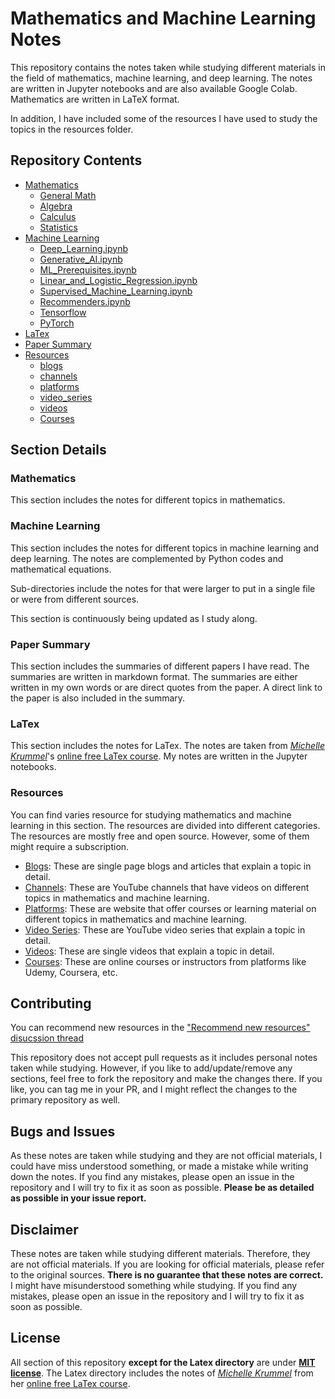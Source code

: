 # Mathematics and Machine Learning Notes

This repository contains the notes taken while studying different materials in the field of mathematics, machine learning, and deep learning. The notes are written in Jupyter notebooks and are also available Google Colab. Mathematics are written in LaTeX format.

In addition, I have included some of the resources I have used to study the topics in the resources folder.

## Repository Contents
* [Mathematics](./Math/)
    * [General Math](./Math/Math.ipynb)
    * [Algebra](./Math/Algebra.ipynb)
    * [Calculus](./Math/Calculus.ipynb)
    * [Statistics](./Math/Statistics.ipynb)
* [Machine Learning](./MachineLearning/)
    * [Deep_Learning.ipynb](./MachineLearning/Deep_Learning.ipynb)
    * [Generative_AI.ipynb](./MachineLearning/Generative_AI.ipynb)
    * [ML_Prerequisites.ipynb](./MachineLearning/ML_Prerequisites.ipynb)
    * [Linear_and_Logistic_Regression.ipynb](./MachineLearning/Linear_and_Logistic_Regression.ipynb)
    * [Supervised_Machine_Learning.ipynb](./MachineLearning/Supervised_Machine_Learning.ipynb)
    * [Recommenders.ipynb](./MachineLearning/Recommenders.ipynb)
    * [Tensorflow](./MachineLearning/Tensorflow)
    * [PyTorch](./MachineLearning/PyTorch)
* [LaTex](./LaTeX/)
* [Paper Summary](./PaperSummary/PaperSummaries.md)
* [Resources](./resources/)
    * [blogs](./resources/blogs.md)
    * [channels](./resources/channels.md)
    * [platforms](./resources/platforms.md)
    * [video_series](./resources/video_series.md)
    * [videos](./resources/videos.md)
    * [Courses](./resources/courses.md)


## Section Details

### Mathematics

This section includes the notes for different topics in mathematics.

### Machine Learning

This section includes the notes for different topics in machine learning and deep learning. The notes are complemented by Python codes and mathematical equations.

Sub-directories include the notes for that were larger to put in a single file or were from different sources.

This section is continuously being updated as I study along.

### Paper Summary

This section includes the summaries of different papers I have read. The summaries are written in markdown format. The summaries are either written in my own words or are direct quotes from the paper. A direct link to the paper is also included in the summary.

### LaTex

This section includes the notes for LaTex. The notes are taken from *[Michelle Krummel](https://www.youtube.com/michellekrummel)*'s [online free LaTex course](https://youtu.be/ydOTMQC7np0). My notes are written in the Jupyter notebooks.

### Resources

You can find varies resource for studying mathematics and machine learning in this section. The resources are divided into different categories. The resources are mostly free and open source. However, some of them might require a subscription.

* [Blogs](./resources/blogs.md): These are single page blogs and articles that explain a topic in detail.
* [Channels](./resources/channels.md): These are YouTube channels that have videos on different topics in mathematics and machine learning.
* [Platforms](./resources/platforms.md): These are website that offer courses or learning material on different topics in mathematics and machine learning.
* [Video Series](./resources/video_series.md): These are YouTube video series that explain a topic in detail.
* [Videos](./resources/videos.md): These are single videos that explain a topic in detail.
* [Courses](./resources/courses.md): These are online courses or instructors from platforms like Udemy, Coursera, etc.

## Contributing

You can recommend new resources in the ["Recommend new resources" disucssion thread](https://github.com/cyrus2281/notes/discussions/4)

This repository does not accept pull requests as it includes personal notes taken while studying. However, if you like to add/update/remove any sections, feel free to fork the repository and make the changes there. If you like, you can tag me in your PR, and I might reflect the changes to the primary repository as well.

## Bugs and Issues

As these notes are taken while studying and they are not official materials, I could have miss understood something, or made a mistake while writing down the notes. If you find any mistakes, please open an issue in the repository and I will try to fix it as soon as possible. **Please be as detailed as possible in your issue report.**

## Disclaimer

These notes are taken while studying different materials. Therefore, they are not official materials. If you are looking for official materials, please refer to the original sources.
**There is no guarantee that these notes are correct.** I might have misunderstood something while studying. If you find any mistakes, please open an issue in the repository and I will try to fix it as soon as possible.

## License

All section of this repository **except for the Latex directory** are under **[MIT license](./LICENSE)**. The Latex directory includes the notes of *[Michelle Krummel](https://www.youtube.com/michellekrummel)* from her [online free LaTex course](https://youtu.be/ydOTMQC7np0). 
